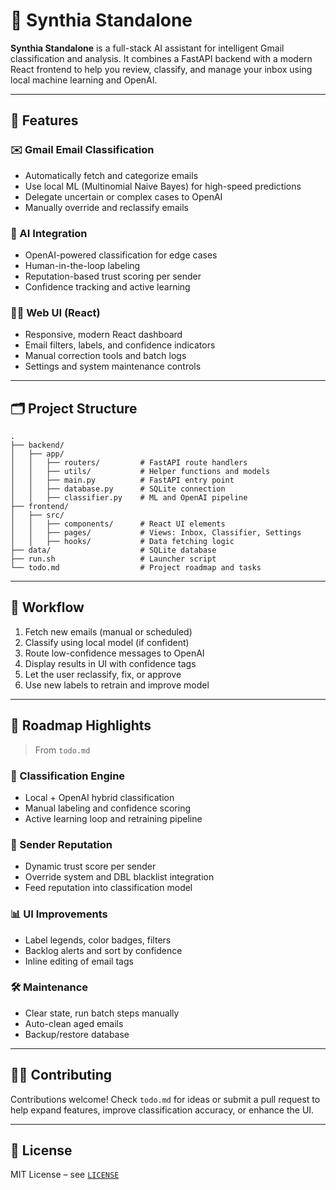 # 🧠 Synthia Standalone

**Synthia Standalone** is a full-stack AI assistant for intelligent Gmail classification and analysis. It combines a FastAPI backend with a modern React frontend to help you review, classify, and manage your inbox using local machine learning and OpenAI.

---

## 🚀 Features

### ✉️ Gmail Email Classification

* Automatically fetch and categorize emails
* Use local ML (Multinomial Naive Bayes) for high-speed predictions
* Delegate uncertain or complex cases to OpenAI
* Manually override and reclassify emails

### 🤖 AI Integration

* OpenAI-powered classification for edge cases
* Human-in-the-loop labeling
* Reputation-based trust scoring per sender
* Confidence tracking and active learning

### 🧑‍💻 Web UI (React)

* Responsive, modern React dashboard
* Email filters, labels, and confidence indicators
* Manual correction tools and batch logs
* Settings and system maintenance controls

---

## 🗂️ Project Structure

```
.
├── backend/
│   ├── app/
│   │   ├── routers/         # FastAPI route handlers
│   │   ├── utils/           # Helper functions and models
│   │   ├── main.py          # FastAPI entry point
│   │   ├── database.py      # SQLite connection
│   │   ├── classifier.py    # ML and OpenAI pipeline
├── frontend/
│   ├── src/
│   │   ├── components/      # React UI elements
│   │   ├── pages/           # Views: Inbox, Classifier, Settings
│   │   ├── hooks/           # Data fetching logic
├── data/                    # SQLite database
├── run.sh                   # Launcher script
└── todo.md                  # Project roadmap and tasks
```

---

## 🧪 Workflow

1. Fetch new emails (manual or scheduled)
2. Classify using local model (if confident)
3. Route low-confidence messages to OpenAI
4. Display results in UI with confidence tags
5. Let the user reclassify, fix, or approve
6. Use new labels to retrain and improve model

---

## 📅 Roadmap Highlights

> From `todo.md`

### 🔄 Classification Engine

* Local + OpenAI hybrid classification
* Manual labeling and confidence scoring
* Active learning loop and retraining pipeline

### 🧠 Sender Reputation

* Dynamic trust score per sender
* Override system and DBL blacklist integration
* Feed reputation into classification model

### 📊 UI Improvements

* Label legends, color badges, filters
* Backlog alerts and sort by confidence
* Inline editing of email tags

### 🛠️ Maintenance

* Clear state, run batch steps manually
* Auto-clean aged emails
* Backup/restore database

---

## 🧑‍💻 Contributing

Contributions welcome! Check `todo.md` for ideas or submit a pull request to help expand features, improve classification accuracy, or enhance the UI.

---

## 📄 License

MIT License – see [`LICENSE`](LICENSE)
